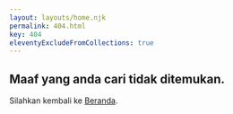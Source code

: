 ```yaml
---
layout: layouts/home.njk
permalink: 404.html
key: 404
eleventyExcludeFromCollections: true
---
```

<h2 class="tittlepage">Maaf yang anda cari tidak ditemukan.</h2>

Silahkan kembali ke <a href="{{ '/' | url }}">Beranda</a>.

